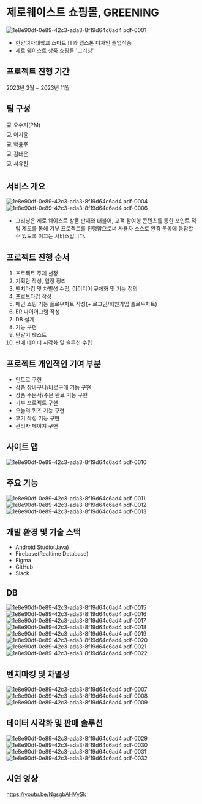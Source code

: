 # 제로웨이스트 쇼핑몰, GREENING

![1e8e90df-0e89-42c3-ada3-8f19d64c6ad4 pdf-0001](https://github.com/oh2976/GreeningApp/assets/92541623/d7899aaa-0e97-4460-aabd-ccf169608dcc)
* 한양여자대학교 스마트 IT과 캡스톤 디자인 졸업작품
* 제로 웨이스트 상품 쇼핑몰 '그리닝'

## 프로젝트 진행 기간
2023년 3월 ~ 2023년 11월

## 팀 구성
💻 오수지(PM)<br>
💻 이지윤<br>
💻 박윤주<br>
💻 김태은<br>
💻 서유진<br>

## 서비스 개요
![1e8e90df-0e89-42c3-ada3-8f19d64c6ad4 pdf-0004](https://github.com/oh2976/GreeningApp/assets/92541623/672b4933-720f-4ba8-a1d5-8e1ac425ff6b)
![1e8e90df-0e89-42c3-ada3-8f19d64c6ad4 pdf-0006](https://github.com/oh2976/GreeningApp/assets/92541623/70a9331f-76f7-46db-b1c5-0701e620408a)
* 그리닝은 제로 웨이스트 상품 판매와 더불어, 고객 참여형 콘텐츠를 통한 포인트 적립 제도를 통해 
기부 프로젝트를 진행함으로써 사용자 스스로 환경 운동에 동참할 수 있도록 이끄는 서비스입니다. 



## 프로젝트 진행 순서
1. 프로젝트 주제 선정
2. 기획안 작성, 일정 정리
3. 벤치마킹 및 차별성 수립, 아이디어 구체화 및 기능 정의
4. 프로토타입 작성
5. 메인 쇼핑 기능 플로우차트 작성(+ 로그인/회원가입 플로우차트)
6. ER 다이어그램 작성
7. DB 설계
8. 기능 구현
9. 단말기 테스트
10. 판매 데이터 시각화 및 솔루션 수립


## 프로젝트 개인적인 기여 부분
* 인트로 구현
* 상품 장바구니/바로구매 기능 구현
* 상품 주문서/주문 완료 기능 구현
* 기부 프로젝트 구현
* 오늘의 퀴즈 기능 구현
* 후기 작성 기능 구현
* 관리자 페이지 구현


## 사이트 맵
![1e8e90df-0e89-42c3-ada3-8f19d64c6ad4 pdf-0010](https://github.com/oh2976/GreeningApp/assets/92541623/34afc2d6-6401-4cbd-b182-b7bc0852dd95)


## 주요 기능
![1e8e90df-0e89-42c3-ada3-8f19d64c6ad4 pdf-0011](https://github.com/oh2976/GreeningApp/assets/92541623/0b08945b-7037-4dc0-a5a5-c6c44eeb5180)
![1e8e90df-0e89-42c3-ada3-8f19d64c6ad4 pdf-0012](https://github.com/oh2976/GreeningApp/assets/92541623/5b630430-d047-4683-9fb8-505fa26e5484)
![1e8e90df-0e89-42c3-ada3-8f19d64c6ad4 pdf-0013](https://github.com/oh2976/GreeningApp/assets/92541623/4e4673ee-83d1-4586-8dc8-3ad4a83c4d0e)


## 개발 환경 및 기술 스택
* Android Studio(Java)
* Firebase(Realtime Database)
* Figma
* GitHub
* Slack


## DB
![1e8e90df-0e89-42c3-ada3-8f19d64c6ad4 pdf-0015](https://github.com/oh2976/GreeningApp/assets/92541623/12c3b15e-8d57-486c-b373-e22e04686c57)
![1e8e90df-0e89-42c3-ada3-8f19d64c6ad4 pdf-0016](https://github.com/oh2976/GreeningApp/assets/92541623/8d7fd218-0348-4784-90ad-aac31c0308b3)
![1e8e90df-0e89-42c3-ada3-8f19d64c6ad4 pdf-0017](https://github.com/oh2976/GreeningApp/assets/92541623/2ba02b82-8887-4b49-b964-fef4a6374614)
![1e8e90df-0e89-42c3-ada3-8f19d64c6ad4 pdf-0018](https://github.com/oh2976/GreeningApp/assets/92541623/9cfa8f7e-85df-4395-8014-94300e39b94c)
![1e8e90df-0e89-42c3-ada3-8f19d64c6ad4 pdf-0019](https://github.com/oh2976/GreeningApp/assets/92541623/267a624d-0710-4380-8073-25d03f2a2143)
![1e8e90df-0e89-42c3-ada3-8f19d64c6ad4 pdf-0020](https://github.com/oh2976/GreeningApp/assets/92541623/ef39d595-df60-418e-bb84-2688b4c7d020)
![1e8e90df-0e89-42c3-ada3-8f19d64c6ad4 pdf-0021](https://github.com/oh2976/GreeningApp/assets/92541623/7814a0a3-3e3e-4ff7-b350-d64f202a473d)
![1e8e90df-0e89-42c3-ada3-8f19d64c6ad4 pdf-0022](https://github.com/oh2976/GreeningApp/assets/92541623/397d3566-e0ae-4e1e-b081-a8aeca33d49f)


## 벤치마킹 및 차별성
![1e8e90df-0e89-42c3-ada3-8f19d64c6ad4 pdf-0007](https://github.com/oh2976/GreeningApp/assets/92541623/f51001ff-9f30-4c86-8672-08fbf9263079)
![1e8e90df-0e89-42c3-ada3-8f19d64c6ad4 pdf-0008](https://github.com/oh2976/GreeningApp/assets/92541623/805ec5fc-d153-4758-8ef6-6b30d275f3ec)
![1e8e90df-0e89-42c3-ada3-8f19d64c6ad4 pdf-0009](https://github.com/oh2976/GreeningApp/assets/92541623/7dc794e6-d676-415c-81fc-aa76aea673a2)

## 데이터 시각화 및 판매 솔루션
![1e8e90df-0e89-42c3-ada3-8f19d64c6ad4 pdf-0029](https://github.com/oh2976/GreeningApp/assets/92541623/bada5a3c-180f-4d12-a3c2-a9fc78fe26e1)
![1e8e90df-0e89-42c3-ada3-8f19d64c6ad4 pdf-0030](https://github.com/oh2976/GreeningApp/assets/92541623/858a859e-9e25-4ad7-80e7-c4990cf8ea25)
![1e8e90df-0e89-42c3-ada3-8f19d64c6ad4 pdf-0031](https://github.com/oh2976/GreeningApp/assets/92541623/bbfb7b89-e520-44e7-ada7-0fb8c4f7bdf1)
![1e8e90df-0e89-42c3-ada3-8f19d64c6ad4 pdf-0032](https://github.com/oh2976/GreeningApp/assets/92541623/db787ca2-43d3-4aaa-a654-8a28e30fbb57)


## 시연 영상
https://youtu.be/NgsgbAHVySk










